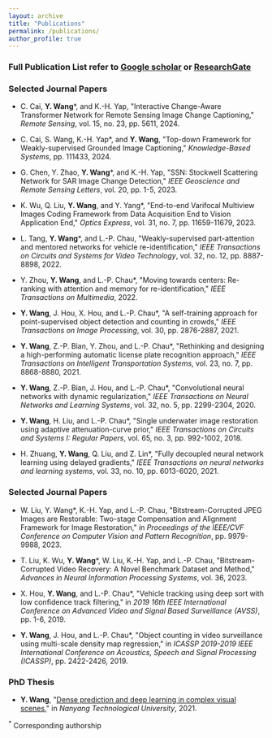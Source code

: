 ```yaml
---
layout: archive
title: "Publications"
permalink: /publications/
author_profile: true
---
```


### Full Publication List refer to [Google scholar](https://scholar.google.com.sg/citations?user=MAG909MAAAAJ&hl=en) or [ResearchGate](https://www.researchgate.net/profile/Yi-Wang-569)

### Selected Journal Papers
- C. Cai, **Y. Wang**\*, and K.-H. Yap, "Interactive Change-Aware Transformer Network for Remote Sensing Image Change Captioning," *Remote Sensing*, vol. 15, no. 23, pp. 5611, 2024.

- C. Cai, S. Wang, K.-H. Yap\*, and **Y. Wang**, "Top-down Framework for Weakly-supervised Grounded Image Captioning," *Knowledge-Based Systems*, pp. 111433, 2024.

- G. Chen, Y. Zhao, **Y. Wang**\*, and K.-H. Yap, "SSN: Stockwell Scattering Network for SAR Image Change Detection," *IEEE Geoscience and Remote Sensing Letters*, vol. 20, pp. 1-5, 2023.

- K. Wu, Q. Liu, **Y. Wang**, and Y. Yang\*, "End-to-end Varifocal Multiview Images Coding Framework from Data Acquisition End to Vision Application End," *Optics Express*, vol. 31, no. 7, pp. 11659-11679, 2023.
  
- L. Tang, **Y. Wang**\*, and L.-P. Chau, "Weakly-supervised part-attention and mentored networks for vehicle re-identification," *IEEE Transactions on Circuits and Systems for Video Technology*, vol. 32, no. 12, pp. 8887-8898, 2022.

- Y. Zhou, **Y. Wang**, and L.-P. Chau\*, "Moving towards centers: Re-ranking with attention and memory for re-identification," *IEEE Transactions on Multimedia*, 2022.
  
- **Y. Wang**, J. Hou, X. Hou, and L.-P. Chau\*, "A self-training approach for point-supervised object detection and counting in crowds," *IEEE Transactions on Image Processing*, vol. 30, pp. 2876-2887, 2021.

- **Y. Wang**, Z.-P. Bian, Y. Zhou, and L.-P. Chau\*, "Rethinking and designing a high-performing automatic license plate recognition approach," *IEEE Transactions on Intelligent Transportation Systems*, vol. 23, no. 7, pp. 8868-8880, 2021.

- **Y. Wang**, Z.-P. Bian, J. Hou, and L.-P. Chau\*, "Convolutional neural networks with dynamic regularization," *IEEE Transactions on Neural Networks and Learning Systems*, vol. 32, no. 5, pp. 2299-2304, 2020.

- **Y. Wang**, H. Liu, and L.-P. Chau\*, "Single underwater image restoration using adaptive attenuation-curve prior," *IEEE Transactions on Circuits and Systems I: Regular Papers*, vol. 65, no. 3, pp. 992-1002, 2018.

- H. Zhuang, **Y. Wang**, Q. Liu, and Z. Lin\*, "Fully decoupled neural network learning using delayed gradients," *IEEE Transactions on neural networks and learning systems*, vol. 33, no. 10, pp. 6013-6020, 2021.


### Selected Journal Papers
- W. Liu, Y. Wang\*, K.-H. Yap, and L.-P. Chau, "Bitstream-Corrupted JPEG Images are Restorable: Two-stage Compensation and Alignment Framework for Image Restoration," in *Proceedings of the IEEE/CVF Conference on Computer Vision and Pattern Recognition*, pp. 9979-9988, 2023.

- T. Liu, K. Wu, **Y. Wang**\*, W. Liu, K.-H. Yap, and L.-P. Chau, "Bitstream-Corrupted Video Recovery: A Novel Benchmark Dataset and Method," *Advances in Neural Information Processing Systems*, vol. 36, 2023.

- X. Hou, **Y. Wang**, and L.-P. Chau\*, "Vehicle tracking using deep sort with low confidence track filtering," in *2019 16th IEEE International Conference on Advanced Video and Signal Based Surveillance (AVSS)*, pp. 1-6, 2019.
  
- **Y. Wang**, J. Hou, and L.-P. Chau\*, "Object counting in video surveillance using multi-scale density map regression," in *ICASSP 2019-2019 IEEE International Conference on Acoustics, Speech and Signal Processing (ICASSP)*, pp. 2422-2426, 2019.

### PhD Thesis
- **Y. Wang**, "[Dense prediction and deep learning in complex visual scenes](https://dr.ntu.edu.sg/handle/10356/152009)," in *Nanyang Technological University*, 2021.


<!--
{% if author.googlescholar %}
  You can also find my articles on <u><a href="{{author.googlescholar}}">my Google Scholar profile</a>.</u>
{% endif %} -->


<sup>*</sup> Corresponding authorship
